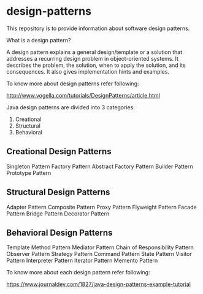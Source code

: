 # design-patterns

This repository is to provide information about software design patterns.

What is a design pattern?

A design pattern explains a general design/template or a solution that addresses a recurring design problem in object-oriented systems. It describes the problem, the solution, when to apply the solution, and its consequences. It also gives implementation hints and examples.

To know more about design patterns refer following:

http://www.vogella.com/tutorials/DesignPatterns/article.html

Java design patterns are divided into 3 categories:
1. Creational
2. Structural
3. Behavioral

Creational Design Patterns
--------------------------
Singleton Pattern
Factory Pattern
Abstract Factory Pattern
Builder Pattern
Prototype Pattern

Structural Design Patterns
--------------------------
Adapter Pattern
Composite Pattern
Proxy Pattern
Flyweight Pattern
Facade Pattern
Bridge Pattern
Decorator Pattern

Behavioral Design Patterns
--------------------------
Template Method Pattern
Mediator Pattern
Chain of Responsibility Pattern
Observer Pattern
Strategy Pattern
Command Pattern
State Pattern
Visitor Pattern
Interpreter Pattern
Iterator Pattern
Memento Pattern

To know more about each design pattern refer following:

https://www.journaldev.com/1827/java-design-patterns-example-tutorial

